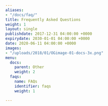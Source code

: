 ```yaml
---
aliases:
- "/docs/faq/"
title: Frequently Asked Questions
weight: 1
layout: single
publishdate: 2017-12-31 04:00:00 +0000
expirydate: 2030-01-01 04:00:00 +0000
date: 2020-06-11 04:00:00 +0000
images:
- "/uploads/2018/01/OGimage-01-docs-3x.png"
menu:
  docs:
    parent: Other
    weight: 2
  faqs:
    name: FAQs
    identifier: faqs
    weight: 1

---
```

